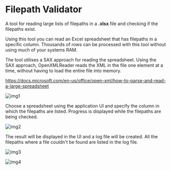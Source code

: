 # Filepath Validator
A tool for reading large lists of filepaths in a **.xlsx** file and checking if the filepaths exist.

Using this tool you can read an Excel spreadsheet that has filepaths in a specific column. Thousands of rows can be processed with this tool without using much of your systems RAM.

The tool utilises a SAX approach for reading the spreadsheet. Using the SAX approach, OpenXMLReader reads the XML in the file one element at a time, without having to load the entire file into memory.

https://docs.microsoft.com/en-us/office/open-xml/how-to-parse-and-read-a-large-spreadsheet

![img1](https://i.ibb.co/YLfCDV7/Screenshot-1.png)

Choose a spreadsheet using the application UI and specify the column in which the filepaths are listed. Progress is displayed while the filepaths are being checked.

![img2](https://i.ibb.co/5L0bs9J/Screenshot-2.png)

The result will be displayed in the UI and a log file will be created. All the filepaths where a file couldn't be found are listed in the log file.

![img3](https://i.ibb.co/XypGBDH/Screenshot-3.png)

![img4](https://i.ibb.co/pz2hSGy/Screenshot-4.png)
